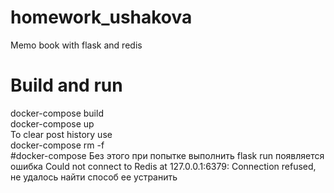 # homework_ushakova  
Memo book with flask and redis  
# Build and run  
docker-compose build  
docker-compose up  
To clear post history use  
docker-compose rm -f  
#docker-compose
Без этого при попытке выполнить flask run появляется ошибка Could not connect to Redis at 127.0.0.1:6379: Connection refused, не удалось найти способ ее устранить
